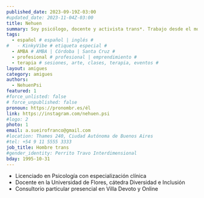 ```yaml
---
published_date: 2023-09-19Z-03:00
#updated_date: 2023-11-04Z-03:00
title: Nehuen
summary: Soy psicólogo, docente y activista trans*. Trabajo desde el modelo integrativo y me dedico mayormente a trabajar con personas del colectivo LGBTTTIQA+.
tags:
  - español # español | inglés #
#   - KinkyVibe # etiqueta especial #
  - AMBA # AMBA | Córdoba | Santa Cruz #
  - profesional # profesional | emprendimiento #
  - terapia # sesiones, arte, clases, terapia, eventos #
layout: amigues
category: amigues
authors:
  - NehuenPsi
featured: 1
#force_unlisted: false
# force_unpublished: false
pronoun: https://pronombr.es/él
link: https://instagram.com/nehuen.psi
#logo: 2
photo: 1
email: a.sueirofranco@gmail.com
#location: Thames 240, Ciudad Autónoma de Buenos Aires
#tel: +54 9 11 5555 3333
job_title: Hombre trans
#gender_identity: Perrito Travo Interdimensional
bday: 1995-10-31
---
```


- Licenciado en Psicología con especialización clínica 
- Docente en la Universidad de Flores, cátedra Diversidad e Inclusión
- Consultorio particular presencial en Villa Devoto y Online